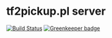 tf2pickup.pl server
===================
[![Build Status](https://travis-ci.org/tf2pickup-pl/server.svg?branch=master)](https://travis-ci.org/tf2pickup-pl/server) [![Greenkeeper badge](https://badges.greenkeeper.io/tf2pickup-pl/server.svg)](https://greenkeeper.io/)
